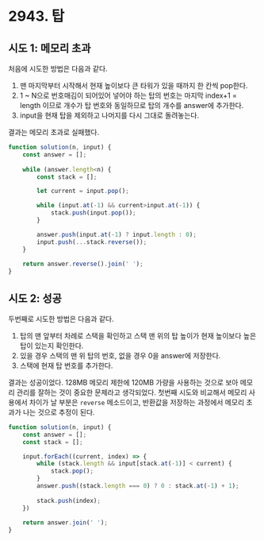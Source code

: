 # 2943. 탑

## 시도 1: 메모리 초과
처음에 시도한 방법은 다음과 같다.

1. 맨 마지막부터 시작해서 현재 높이보다 큰 타워가 있을 때까지 한 칸씩 pop한다. 
2. 1 ~ N으로 번호매김이 되어있어 넣어야 하는 탑의 번호는 마지막 index+1 = length 이므로 개수가 탑 번호와 동일하므로 탑의 개수를 answer에 추가한다.
3. input을 현재 탑을 제외하고 나머지를 다시 그대로 돌려놓는다.

결과는 메모리 초과로 실패했다. 

```javascript
function solution(n, input) {
    const answer = [];
    
    while (answer.length<n) {
        const stack = [];

        let current = input.pop();

        while (input.at(-1) && current>input.at(-1)) {
            stack.push(input.pop());
        }

        answer.push(input.at(-1) ? input.length : 0);
        input.push(...stack.reverse());
    }
    
    return answer.reverse().join(' ');
}
```

## 시도 2: 성공
두번째로 시도한 방법은 다음과 같다. 

1. 탑의 맨 앞부터 차례로 스택을 확인하고 스택 맨 위의 탑 높이가 현재 높이보다 높은 탑이 있는지 확인한다.
2. 있을 경우 스택의 맨 위 탑의 번호, 없을 경우 0을 answer에 저장한다.
3. 스택에 현재 탑 번호를 추가한다.

결과는 성공이었다. 128MB 메모리 제한에 120MB 가량을 사용하는 것으로 보아 메모리 관리를 잘하는 것이 중요한 문제라고 생각되었다. 첫번째 시도와 비교해서 메모리 사용에서 차이가 날 부분은 `reverse` 메소드이고, 반환값을 저장하는 과정에서 메모리 초과가 나는 것으로 추정이 된다.

```javascript
function solution(n, input) {
    const answer = [];
    const stack = [];

    input.forEach((current, index) => {
        while (stack.length && input[stack.at(-1)] < current) {
            stack.pop();
        }
        answer.push((stack.length === 0) ? 0 : stack.at(-1) + 1);
        
        stack.push(index);
    })
    
    return answer.join(' ');
}
```

